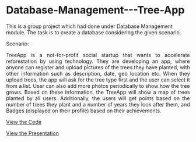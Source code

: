 # Database-Management---Tree-App

This is a group project which had done under Database Management module. The task is to create a database considering the given scenario.

Scenario:

<p align="justify">TreeApp is a not-for-profit social startup that wants to accelerate reforestation by using 
technology. They are developing an app, where anyone can register and upload pictures of the 
trees they have planted, with other information such as description, date, geo location etc. When 
they upload trees, the app will ask for the tree type first and the user can select it from a list. User 
can also add more photos periodically to show how the tree grows. Based on these information, 
the TreeApp will show a map of trees planted by all users. Additionally, the users will get points 
based on the number of trees they plant and a number of years they look after them, and Badges 
(displayed on their profile) based on their achievements.</p>

[View the Code](https://github.com/SanduniSilva/Database-Management---Tree-App/blob/dce99ff20a7b657f85585043109d5a9a67d220e9/code.py)

[View the Presentation](https://github.com/SanduniSilva/Database-Management---Tree-App/blob/9d19316d75fc310cc539d3e967aaa9fa540df16f/Presentation.pdf)
